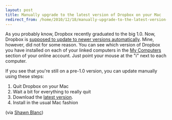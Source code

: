 ```yaml
---
layout: post
title: Manually upgrade to the latest version of Dropbox on your Mac
redirect_from: /home/2010/12/18/manually-upgrade-to-the-latest-version-of-dropbox-on-your-mac/index.html
---
```

<p>As you probably know, Dropbox recently graduated to the big 1.0. Now, Dropbox is <a href="http://www.dropbox.com/help/13">supposed to update to newer versions automatically</a>. Mine, however, did not for some reason.
You can see which version of Dropbox you have installed on each of your linked computers in the <a href="https://www.dropbox.com/account#manage">My Computers</a> section of your online account. Just point your mouse at the "i" next to each computer.</p>
<p>If you see that you're still on a pre-1.0 version, you can update manually using these steps:</p>
<ol>
<li>Quit Dropbox on your Mac</li>
<li>Wait a bit for everything to really quit</li>
<li>Download the <a href="https://www.dropbox.com/install">latest version</a>.</li>
<li>Install in the usual Mac fashion</li>
</ol>
<p>(via <a href="http://shawnblanc.net/2010/12/dropbox-1/">Shawn Blanc</a>)</p>
